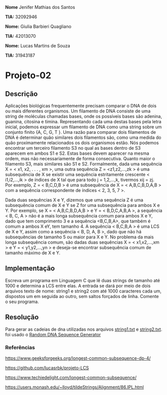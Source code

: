 **Nome** Jenifer Mathias dos Santos

**TIA:** 32092946

**Nome:** Giulia Barbieri Quagliano

**TIA:** 42013070

**Nome:** Lucas Martins de Souza

**TIA:** 31943187

# Projeto-02

## Descrição

Aplicações biológicas frequentemente precisam comparar o DNA de dois ou mais diferentes organismos.
Um filamento de DNA consiste de uma string de moléculas chamadas bases, onde os possíveis bases são adenina,
guanina, citosina e timina. Representando cada uma destas bases pela letra inicial, podemos expressar
um filamento de DNA como uma string sobre um conjunto finito {A, C, G, T }.
Uma razão para comparar dois filamentos de DNA é determinar quão similares dois filamentos são,
como uma medida do quão proximamente relacionados os dois organismos estão. Nós podemos encontrar um terceiro
filamento S3 no qual as bases dentro de S3 aparecem em ambos S1 e S2. Estas bases devem aparecer na mesma ordem,
mas não necessariamente de forma consecutiva. Quanto maior o filamento S3, mais similares são S1 e S2.
Formalmente, dada uma sequência X = < x1, x2, . . . , xm >, uma outra sequência Z = <z1,z2,...,zk > é uma subsequência
de X se existir uma sequência estritamente crescente < i1,i2,...,ik > de índices de X tal que para todo j = 1,2,...,k,
tivermos xij = zj. Por exemplo, Z = < B,C,D,B > é uma subsequência de X = < A,B,C,B,D,A,B > com a sequência
correspondente de índices < 2, 3, 5, 7 >.

Dada duas sequências X e Y, dizemos que uma sequência Z é uma subsequência comum de X e Y se Z for uma subsequência
para ambos X e Y. Por exemplo, se X = < A,B,C,B,D,A,B > e Y = < B,D,C,A,B,A >, a sequência < B, C, A > não é a mais
longa subsequência comum para ambos X e Y, dado que tem comprimento 3 e a sequência <B,C,B,A>, que também é comum a
ambos X eY, tem tamanho 4. A sequência < B,C,B,A > é uma LCS de X e Y, assim como a sequência < B, D, A, B >,
dado que não há subsequências de tamanho 5 ou maior para X e Y. No problema da mais longa subsequência comum,
são dadas duas sequências X = < x1,x2,...,xm > e Y = < y1,y2,...,yn > e deseja-se encontrar subsequência comum
de tamanho máximo de X e Y.

## Implementação

Escreva um programa em Linguagem C que lê duas strings de tamanho até 1000 e determina a LCS entre elas.
A entrada se dará por meio de dois arquivos texto de nome: string1 e string2 com até 1000 caracteres cada um,
dispostos um em seguida ao outro, sem saltos forçados de linha.
Comente o seu programa.

## Resolução

Para gerar as cadeias de dna utilizadas nos arquivos [string1.txt](https://github.com/jenifer-mathias//algorithms-fourth-semester/analysis-of-algorithms/blob/main/dna/string1.txt) 
e [string2.txt](https://github.com/jenifer-mathias//algorithms-fourth-semester/analysis-of-algorithms/blob/main/dna/string2.txt).
foi usado o [Random DNA Sequence Generator](http://www.faculty.ucr.edu/~mmaduro/random.htm)

### Referências

<https://www.geeksforgeeks.org/longest-common-subsequence-dp-4/>

<https://github.com/lucasrbk/projeto-LCS>

<https://www.techiedelight.com/longest-common-subsequence/>

<https://users.monash.edu/~lloyd/tildeStrings/Alignment/86.IPL.html>
